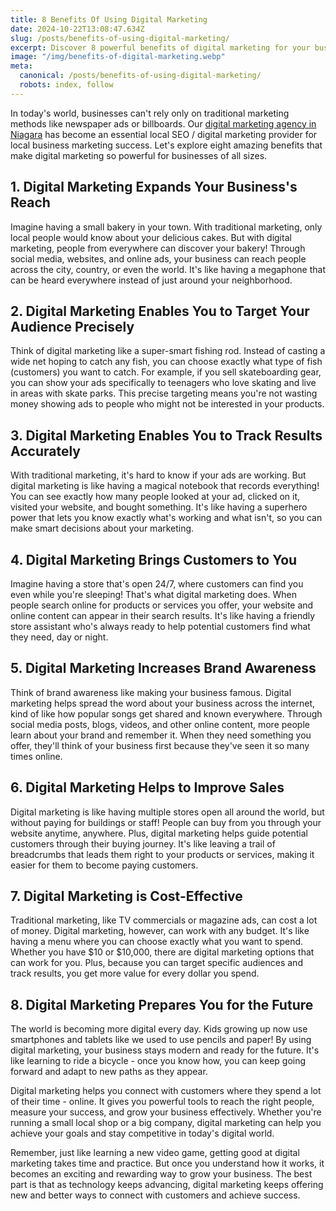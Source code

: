 ```yaml
---
title: 8 Benefits Of Using Digital Marketing
date: 2024-10-22T13:08:47.634Z
slug: /posts/benefits-of-using-digital-marketing/
excerpt: Discover 8 powerful benefits of digital marketing for your business. Learn how to expand your reach, target precisely, and boost sales in today's digital world.
image: "/img/benefits-of-digital-marketing.webp"
meta:
  canonical: /posts/benefits-of-using-digital-marketing/
  robots: index, follow
---
```


In today's world, businesses can't rely only on traditional marketing methods like newspaper ads or billboards. Our [digital marketing agency in Niagara](/) has become an essential local SEO / digital marketing provider for local business marketing success. Let's explore eight amazing benefits that make digital marketing so powerful for businesses of all sizes.

## 1\. Digital Marketing Expands Your Business's Reach

Imagine having a small bakery in your town. With traditional marketing, only local people would know about your delicious cakes. But with digital marketing, people from everywhere can discover your bakery! Through social media, websites, and online ads, your business can reach people across the city, country, or even the world. It's like having a megaphone that can be heard everywhere instead of just around your neighborhood.

## 2\. Digital Marketing Enables You to Target Your Audience Precisely

Think of digital marketing like a super-smart fishing rod. Instead of casting a wide net hoping to catch any fish, you can choose exactly what type of fish (customers) you want to catch. For example, if you sell skateboarding gear, you can show your ads specifically to teenagers who love skating and live in areas with skate parks. This precise targeting means you're not wasting money showing ads to people who might not be interested in your products.

## 3\. Digital Marketing Enables You to Track Results Accurately

With traditional marketing, it's hard to know if your ads are working. But digital marketing is like having a magical notebook that records everything! You can see exactly how many people looked at your ad, clicked on it, visited your website, and bought something. It's like having a superhero power that lets you know exactly what's working and what isn't, so you can make smart decisions about your marketing.

## 4\. Digital Marketing Brings Customers to You

Imagine having a store that's open 24/7, where customers can find you even while you're sleeping! That's what digital marketing does. When people search online for products or services you offer, your website and online content can appear in their search results. It's like having a friendly store assistant who's always ready to help potential customers find what they need, day or night.

## 5\. Digital Marketing Increases Brand Awareness

Think of brand awareness like making your business famous. Digital marketing helps spread the word about your business across the internet, kind of like how popular songs get shared and known everywhere. Through social media posts, blogs, videos, and other online content, more people learn about your brand and remember it. When they need something you offer, they'll think of your business first because they've seen it so many times online.

## 6\. Digital Marketing Helps to Improve Sales

Digital marketing is like having multiple stores open all around the world, but without paying for buildings or staff! People can buy from you through your website anytime, anywhere. Plus, digital marketing helps guide potential customers through their buying journey. It's like leaving a trail of breadcrumbs that leads them right to your products or services, making it easier for them to become paying customers.

## 7\. Digital Marketing is Cost-Effective

Traditional marketing, like TV commercials or magazine ads, can cost a lot of money. Digital marketing, however, can work with any budget. It's like having a menu where you can choose exactly what you want to spend. Whether you have $10 or $10,000, there are digital marketing options that can work for you. Plus, because you can target specific audiences and track results, you get more value for every dollar you spend.

## 8\. Digital Marketing Prepares You for the Future

The world is becoming more digital every day. Kids growing up now use smartphones and tablets like we used to use pencils and paper! By using digital marketing, your business stays modern and ready for the future. It's like learning to ride a bicycle - once you know how, you can keep going forward and adapt to new paths as they appear.

Digital marketing helps you connect with customers where they spend a lot of their time - online. It gives you powerful tools to reach the right people, measure your success, and grow your business effectively. Whether you're running a small local shop or a big company, digital marketing can help you achieve your goals and stay competitive in today's digital world.

Remember, just like learning a new video game, getting good at digital marketing takes time and practice. But once you understand how it works, it becomes an exciting and rewarding way to grow your business. The best part is that as technology keeps advancing, digital marketing keeps offering new and better ways to connect with customers and achieve success.
